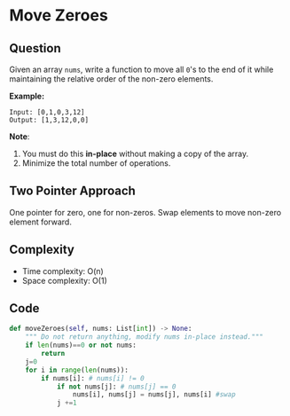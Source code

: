 # Move Zeroes

## Question

Given an array `nums`, write a function to move all `0`'s to the end of it while maintaining the relative order of the non-zero elements.

**Example:**

```text
Input: [0,1,0,3,12]
Output: [1,3,12,0,0]
```

**Note**:

1. You must do this **in-place** without making a copy of the array.
2. Minimize the total number of operations.

## Two Pointer Approach

One pointer for zero, one for non-zeros. Swap elements to move non-zero element forward. 

## Complexity

* Time complexity: O\(n\)
* Space complexity: O\(1\)

## Code 

```python
def moveZeroes(self, nums: List[int]) -> None:
    """ Do not return anything, modify nums in-place instead."""
    if len(nums)==0 or not nums:
        return
    j=0
    for i in range(len(nums)):
        if nums[i]: # nums[i] != 0
            if not nums[j]: # nums[j] == 0
                nums[i], nums[j] = nums[j], nums[i] #swap
            j +=1
```


